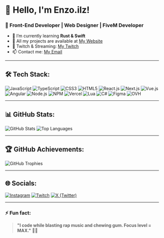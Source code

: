 # 👋 Hello, I'm Enzo.ilz!
### 🚀 Front-End Developer | Web Designer | FiveM Developer

- 🌱 I’m currently learning **Rust & Swift**
- 💼 All my projects are available at [My Website](https://enzoilz.fr/)
- 🎥 Twitch & Streaming: [My Twitch](https://twitch.tv/monpseudo)
- 📫 Contact me: [My Email](mailto:contact@monsite.com)

---

## 🛠️ Tech Stack:
![JavaScript](https://img.shields.io/badge/-JavaScript-F7DF1E?style=flat&logo=javascript&logoColor=black)
![TypeScript](https://img.shields.io/badge/-TypeScript-3178C6?style=flat&logo=typescript&logoColor=white)
![CSS3](https://img.shields.io/badge/-CSS3-1572B6?style=flat&logo=css3)
![HTML5](https://img.shields.io/badge/-HTML5-E34F26?style=flat&logo=html5&logoColor=white)
![React.js](https://img.shields.io/badge/-React-61DAFB?style=flat&logo=react)
![Next.js](https://img.shields.io/badge/-Next.js-000000?style=flat&logo=next.js&logoColor=white)
![Vue.js](https://img.shields.io/badge/-Vue.js-4FC08D?style=flat&logo=vue.js&logoColor=white)
![Angular](https://img.shields.io/badge/-Angular-DD0031?style=flat&logo=angular&logoColor=white)
![Node.js](https://img.shields.io/badge/-Node.js-339933?style=flat&logo=node.js&logoColor=white)
![NPM](https://img.shields.io/badge/-NPM-CB3837?style=flat&logo=npm&logoColor=white)
![Vercel](https://img.shields.io/badge/-Vercel-000000?style=flat&logo=vercel&logoColor=white)
![Lua](https://img.shields.io/badge/-Lua-2C2D72?style=flat&logo=lua&logoColor=white)
![C#](https://img.shields.io/badge/-C%23-239120?style=flat&logo=c-sharp&logoColor=white)
![Figma](https://img.shields.io/badge/-Figma-F24E1E?style=flat&logo=figma&logoColor=white)
![OVH](https://img.shields.io/badge/-OVH-123F6D?style=flat&logo=ovh&logoColor=white)

---

## 📊 GitHub Stats:
![GitHub Stats](https://github-readme-stats.vercel.app/api?username=Enzo-ilz&show_icons=true&theme=radical)
![Top Languages](https://github-readme-stats.vercel.app/api/top-langs/?username=Enzo-ilz&layout=compact&theme=radical)

---

## 🏆 GitHub Achievements:
![GitHub Trophies](https://github-profile-trophy.vercel.app/?username=Enzo-ilz&theme=darkhub)

---

## 🌐 Socials:
[![Instagram](https://img.shields.io/badge/Instagram-%23E4405F.svg?style=for-the-badge&logo=instagram&logoColor=white)](https://instagram.com/monpseudo)
[![Twitch](https://img.shields.io/badge/Twitch-%239146FF.svg?style=for-the-badge&logo=twitch&logoColor=white)](https://twitch.tv/monpseudo)
[![X (Twitter)](https://img.shields.io/badge/X-%231DA1F2.svg?style=for-the-badge&logo=twitter&logoColor=white)](https://twitter.com/monpseudo)

---

### ⚡ Fun fact:
> **"I code while blasting rap music and chewing gum. Focus level = MAX."** 🚀🎶  
